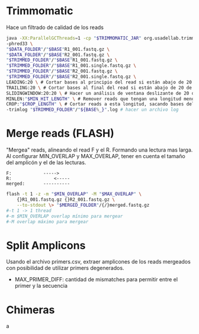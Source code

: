# Trimmomatic

Hace un filtrado de calidad de los reads

```bash
java -XX:ParallelGCThreads=1 -cp "$TRIMMOMATIC_JAR" org.usadellab.trimmomatic.TrimmomaticPE \
-phred33 \
"$DATA_FOLDER"/"$BASE"R1_001.fastq.gz \
"$DATA_FOLDER"/"$BASE"R2_001.fastq.gz \
"$TRIMMED_FOLDER"/"$BASE"R1_001.fastq.gz \
"$TRIMMED_FOLDER"/"$BASE"R1_001.single.fastq.gz \
"$TRIMMED_FOLDER"/"$BASE"R2_001.fastq.gz \
"$TRIMMED_FOLDER"/"$BASE"R2_001.single.fastq.gz \
LEADING:20 \ # Cortar bases al principio del read si están abajo de 20 de calidad
TRAILING:20 \ # Cortar bases al final del read si están abajo de 20 de calidad
SLIDINGWINDOW:20:20 \ # Hacer un análisis de ventana deslizante de 20 de largo, cortando el read si el promedio de calidad de la ventana baja de 20
MINLEN:"$MIN_HIT_LENGTH" \ # Remover reads que tengan una longitud menor que #MIN_HIT_LENGTH
CROP:"$CROP_LENGTH" \ # Cortar reads a esta longitud, sacando bases del final
-trimlog "$TRIMMED_FOLDER"/"${BASE%_}".log # hacer un archivo log
```

# Merge reads (FLASH)

"Mergea" reads, alineando el read F y el R. Formando una lectura mas larga.
Al configurar MIN_OVERLAP y MAX_OVERLAP, tener en cuenta el tamaño del amplicón y el de las lecturas.

```
F:            ----->
R:                <-----
merged:       ----------
```

```bash
flash -t 1 -z -m "$MIN_OVERLAP" -M "$MAX_OVERLAP" \
    {}R1_001.fastq.gz {}R2_001.fastq.gz \
    --to-stdout \> "$MERGED_FOLDER"/{/}merged.fastq.gz
#-t 1 -> 1 thread
#-m $MIN_OVERLAP overlap mínimo para mergear
#-M overlap máximo para mergear
```

# Split Amplicons

Usando el archivo primers.csv, extraer amplicones de los reads mergeados con posibilidad de utilizar primers degenerados.

- MAX_PRIMER_DIFF: cantidad de mismatches para permitir entre el primer y la secuencia

# Chimeras

a
